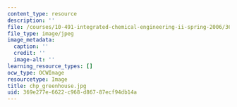 ```yaml
---
content_type: resource
description: ''
file: /courses/10-491-integrated-chemical-engineering-ii-spring-2006/369e277e6622c968d86787ecf94db14a_chp_greenhouse.jpg
file_type: image/jpeg
image_metadata:
  caption: ''
  credit: ''
  image-alt: ''
learning_resource_types: []
ocw_type: OCWImage
resourcetype: Image
title: chp_greenhouse.jpg
uid: 369e277e-6622-c968-d867-87ecf94db14a
---
```

